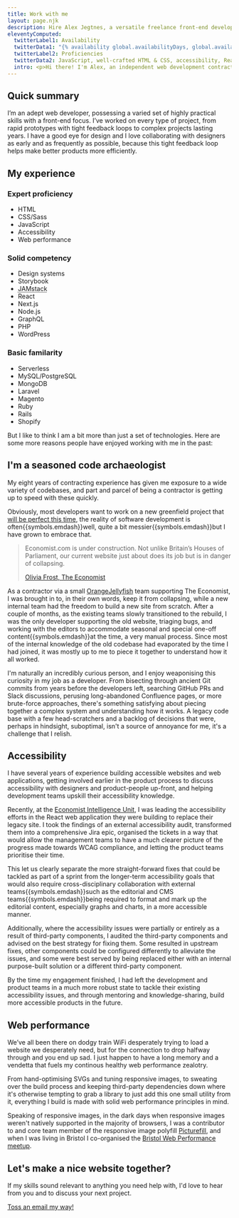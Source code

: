 ```yaml
---
title: Work with me
layout: page.njk
description: Hire Alex Jegtnes, a versatile freelance front-end developer with ten years of experience working for everything from small design studios to banks and newspapers.
eleventyComputed:
  twitterLabel1: Availability
  twitterData1: "{% availability global.availabilityDays, global.availabilityString, true %}"
  twitterLabel2: Proficiencies
  twitterData2: JavaScript, well-crafted HTML & CSS, accessibility, React, web performance
  intro: <p>Hi there! I'm Alex, an independent web development contractor based in London. I develop fast, accessible, and beautiful websites and web apps.</p>{% if global.availabilityDays %}<p>{% availability global.availabilityDays, global.availabilityString %}</p><p>I have ten years of experience working with clients ranging from startups and design studios to large corporations and banks. Read on to find out what I can bring to your organisation.</p>{% endif %}
---
```


## Quick summary

I’m an adept web developer, possessing a varied set of highly practical skills with a front-end focus. I’ve worked on every type of project, from rapid prototypes with tight feedback loops to complex projects lasting years. I have a good eye for design and I love collaborating with designers as early and as frequently as possible, because this tight feedback loop helps make better products more efficiently.

## My experience

<article class="flex-grid flex-grid--equal">
  <section class="flow">
    <h3 class="delta" id="expert-proficiency">Expert proficiency</h3>
    <ul>
      <li>HTML</li>
      <li>CSS/Sass</li>
      <li>JavaScript</li>
      <li>Accessibility</li>
      <li>Web performance</li>
    </ul>
  </section>
  <section class="flow">
    <h3 class="delta" id="solid-competency">Solid competency</h3>
    <ul>
      <li>Design systems</li>
      <li>Storybook</li>
      <li><abbr title="JavaScript, APIs, Markup">JAMstack</abbr></li>
      <li>React</li>
      <li>Next.js</li>
      <li>Node.js</li>
      <li>GraphQL</li>
      <li>PHP</li>
      <li>WordPress</li>
    </ul>
  </section>
  <section class="flow">
    <h3 class="delta" id="basic-familarity">Basic familarity</h3>
    <ul>
      <li>Serverless</li>
      <li>MySQL/PostgreSQL</li>
      <li>MongoDB</li>
      <li>Laravel</li>
      <li>Magento</li>
      <li>Ruby</li>
      <li>Rails</li>
      <li>Shopify</li>
    </ul>
  </section>
</article>

<!-- {% include './_layouts/_partials/work-timeline.njk' %} -->

But I like to think I am a bit more than just a set of technologies. Here are some more reasons people have enjoyed working with me in the past:

## I'm a seasoned code archaeologist

My eight years of contracting experience has given me exposure to a wide variety of codebases, and part and parcel of being a contractor is getting up to speed with these quickly.

Obviously, most developers want to work on a new greenfield project that [will be perfect this time](https://bonkersworld.net/building-software), the reality of software development is often{{symbols.emdash}}well, quite a bit messier{{symbols.emdash}}but I have grown to embrace that.

<blockquote>
  <p>Economist.com is under construction. Not unlike Britain’s Houses of Parliament, our current website just about does its job but is in danger of collapsing.</p>

  <a href="https://medium.com/severe-contest/why-were-starting-from-scratch-with-the-economist-s-new-website-62e390e385e6">Olivia Frost, The Economist</a>
</blockquote>

As a contractor via a small [OrangeJellyfish](https://www.orangejellyfish.com/) team supporting The Economist, I was brought in to, in their own words, keep it from collapsing, while a new internal team had the freedom to build a new site from scratch. After a couple of months, as the existing teams slowly transitioned to the rebuild, I was the only developer supporting the old website, triaging bugs, and working with the editors to accommodate seasonal and special one-off content{{symbols.emdash}}at the time, a very manual process. Since most of the internal knowledge of the old codebase had evaporated by the time I had joined, it was mostly up to me to piece it together to understand how it all worked.

I'm naturally an incredibly curious person, and I enjoy weaponising this curiosity in my job as a developer. From bisecting through ancient Git commits from years before the developers left, searching GitHub PRs and Slack discussions, perusing long-abandoned Confluence pages, or more brute-force approaches, there's something satisfying about piecing together a complex system and understanding how it works. A legacy code base with a few head-scratchers and a backlog of decisions that were, perhaps in hindsight, suboptimal, isn't a source of annoyance for me, it's a challenge that I relish.

## Accessibility 

I have several years of experience building accessible websites and web applications, getting involved earlier in the product process to discuss accessibility with designers and product-people up-front, and helping development teams upskill their accessibility knowledge.

Recently, at the [Economist Intelligence Unit](https://www.eiu.com), I was leading the accessibility efforts in the React web application they were building to replace their legacy site. I took the findings of an external accessibility audit, transformed them into a comprehensive Jira epic, organised the tickets in a way that would allow the management teams to have a much clearer picture of the progress made towards WCAG compliance, and letting the product teams prioritise their time.

This let us clearly separate the more straight-forward fixes that could be tackled as part of a sprint from the longer-term accessibility goals that would also require cross-disciplinary collaboration with external teams{{symbols.emdash}}such as the editorial and CMS teams{{symbols.emdash}}being required to format and mark up the editorial content, especially graphs and charts, in a more accessible manner.

Additionally, where the accessibility issues were partially or entirely as a result of third-party components, I audited the third-party components and advised on the best strategy for fixing them. Some resulted in upstream fixes, other components could be configured differently to alleviate the issues, and some were best served by being replaced either with an internal purpose-built solution or a different third-party component.

By the time my engagement finished, I had left the development and product teams in a much more robust state to tackle their existing accessibility issues, and through mentoring and knowledge-sharing, build more accessible products in the future.

## Web performance

We’ve all been there on dodgy train WiFi desperately trying to load a website we desperately need, but for the connection to drop halfway through and you end up sad. I just happen to have a long memory and a vendetta that fuels my continous healthy web performance zealotry.

From hand-optimising SVGs and tuning responsive images, to sweating over the build process and keeping third-party dependencies down where it's otherwise tempting to grab a library to just add this one small utility from it, everything I build is made with solid web performance principles in mind.

Speaking of responsive images, in the dark days when responsive images weren't natively supported in the majority of browsers, I was a contributor to and core team member of the responsive image polyfill [Picturefill](http://scottjehl.github.io/picturefill/), and when I was living in Bristol I co-organised the [Bristol Web Performance meetup](https://mobile.twitter.com/bristolwebperf).

## Let's make a nice website together?

If my skills sound relevant to anything you need help with, I'd love to hear from you and to discuss your next project.

<a class="btn" href="mailto:alex@jegtnes.com?subject=Contracting%20inquiry">Toss an email my way!</a>
